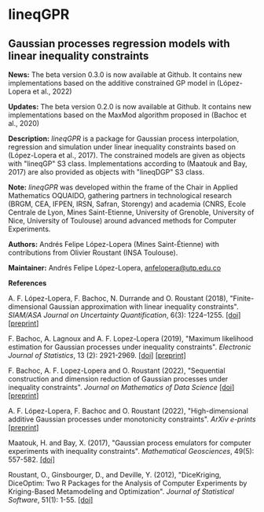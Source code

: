 # lineqGPR
## Gaussian processes regression models with linear inequality constraints

**News:**
  The beta version 0.3.0 is now available at Github. It contains new implementations
  based on the additive constrained GP model in (López-Lopera et al., 2022)

**Updates:**
  The beta version 0.2.0 is now available at Github. It contains new implementations
  based on the MaxMod algorithm proposed in (Bachoc et al., 2020)

**Description:**
  *lineqGPR* is a package for Gaussian process interpolation, regression and
  simulation under linear inequality constraints based on (López-Lopera et
  al., 2017). The constrained models are given as objects with "lineqGP" S3
  class. Implementations according to (Maatouk and Bay, 2017) are also
  provided as objects with "lineqDGP" S3 class.

**Note:**
  *lineqGPR* was developed within the frame of the Chair in Applied
  Mathematics OQUAIDO, gathering partners in technological research (BRGM,
  CEA, IFPEN, IRSN, Safran, Storengy) and academia (CNRS, Ecole Centrale
  de Lyon, Mines Saint-Etienne, University of Grenoble, University of Nice,
  University of Toulouse) around advanced methods for Computer Experiments.
  
**Authors:** Andrés Felipe López-Lopera (Mines Saint-Étienne)
  with contributions from
  Olivier Roustant (INSA Toulouse).
  
**Maintainer:** Andrés Felipe López-Lopera, <anfelopera@utp.edu.co>

**References**

  A. F. López-Lopera, F. Bachoc, N. Durrande and O. Roustant (2018),
  "Finite-dimensional Gaussian approximation with linear inequality constraints".
  *SIAM/ASA Journal on Uncertainty Quantification*, 6(3): 1224–1255.
  [[doi]](https://doi.org/10.1137/17M1153157)
  [[preprint]](https://arxiv.org/abs/1710.07453)  

  F. Bachoc, A. Lagnoux and A. F. Lopez-Lopera (2019),
  "Maximum likelihood estimation for Gaussian processes under inequality constraints".
  *Electronic Journal of Statistics*, 13 (2): 2921-2969.
  [[doi]](https://doi.org/10.1214/19-EJS1587)
  [[preprint]](https://arxiv.org/abs/1804.03378)  

  F. Bachoc, A. F. Lopez-Lopera and O. Roustant (2022),
  "Sequential construction and dimension reduction of Gaussian processes under inequality constraints".
  *Journal on Mathematics of Data Science*
  [[doi]](https://doi.org/10.1137/21M1407513)
  [[preprint]](https://arxiv.org/abs/2009.04188)

  A. F. López-Lopera, F. Bachoc and O. Roustant (2022),
  "High-dimensional additive Gaussian processes under monotonicity constraints".
  *ArXiv e-prints*
  [[preprint]](https://arxiv.org/abs/2205.08528)

  Maatouk, H. and Bay, X. (2017),
  "Gaussian process emulators for computer experiments with inequality constraints".
  *Mathematical Geosciences*, 49(5): 557-582.
  [[doi]](https://link.springer.com/article/10.1007/s11004-017-9673-2)

  Roustant, O., Ginsbourger, D., and Deville, Y. (2012),
  "DiceKriging, DiceOptim: Two R Packages for the Analysis of
  Computer Experiments by Kriging-Based Metamodeling and Optimization".
  *Journal of Statistical Software*, 51(1): 1-55.
  [[doi]](http://www.jstatsoft.org/v51/i01/)
